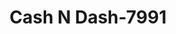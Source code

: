 ---
f_zip-code: 95301
f_state-code: CA
title: Cash N Dash-7991
f_phone: 209-357-7821
f_city-only: Atwater
f_address: 226 East Bellevue Road Atwater
f_location-unique-id: '7991'
slug: cash-n-dash-7991
updated-on: '2024-05-30T13:46:58.046Z'
created-on: '2024-05-30T13:36:59.803Z'
published-on: '2024-05-30T13:54:32.469Z'
f_city-state: cms/city/atwater-ca.md
f_company: cms/company/cash-n-dash.md
f_state: cms/state/california.md
layout: '[payday-loan].html'
tags: payday-loan
---